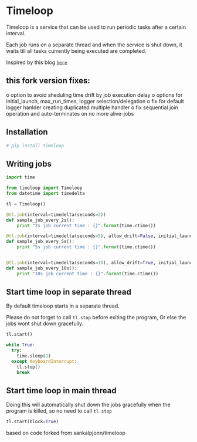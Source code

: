 # Timeloop
Timeloop is a service that can be used to run periodic tasks after a certain interval.

Each job runs on a separate thread and when the service is shut down, it waits till all tasks currently being executed are completed.

Inspired by this blog [`here`](https://www.g-loaded.eu/2016/11/24/how-to-terminate-running-python-threads-using-signals/)

## this fork version fixes:
o option to avoid sheduling time drift by job execution delay
o options for initial_launch, max_run_times, logger selection/delegation
o fix for default logger hanlder creating duplicated multiple handler
o fix sequential join operation and auto-terminates on no more alive-jobs

## Installation
```sh
# pip install timeloop
```

## Writing jobs
```python
import time

from timeloop import Timeloop
from datetime import timedelta

tl = Timeloop()

@tl.job(interval=timedelta(seconds=2))
def sample_job_every_2s():
    print "2s job current time : {}".format(time.ctime())

@tl.job(interval=timedelta(seconds=5), allow_drift=False, initial_launch=False, max_run_times=None) # with default option values
def sample_job_every_5s():
    print "5s job current time : {}".format(time.ctime())


@tl.job(interval=timedelta(seconds=10), allow_drift=True, initial_launch=True, max_run_times=2)
def sample_job_every_10s():
    print "10s job current time : {}".format(time.ctime())
```

## Start time loop in separate thread
By default timeloop starts in a separate thread.

Please do not forget to call ```tl.stop``` before exiting the program, Or else the jobs wont shut down gracefully.

```python
tl.start()

while True:
  try:
    time.sleep(1)
  except KeyboardInterrupt:
    tl.stop()
    break
```

## Start time loop in main thread
Doing this will automatically shut down the jobs gracefully when the program is killed, so no need to  call ```tl.stop```
```python
tl.start(block=True)
```

based on code forked from sankalpjonn/timeloop
